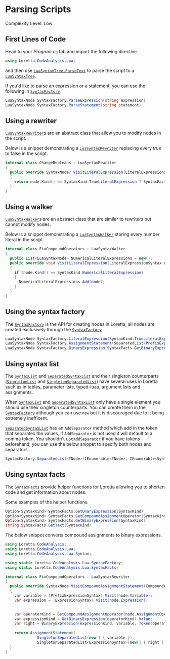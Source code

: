 # Parsing Scripts
Complexity Level: Low

## First Lines of Code
Head to your *Program.cs* tab and import the following directive.
```cs
using Loretta.CodeAnalysis.Lua;
```
and then use [`LuaSyntaxTree.ParseText`](xref:Loretta.CodeAnalysis.Lua.LuaSyntaxTree.ParseText*) to parse the script to a [`LuaSyntaxTree`](xref:Loretta.CodeAnalysis.Lua.LuaSyntaxTree*).

If you'd like to parse an expression or a statement, you can use the following in [`SyntaxFactory`](xref:Loretta.CodeAnalysis.Lua.SyntaxFactory*)
```cs
LuaSyntaxNode SyntaxFactory.ParseExpression(string expression)
LuaSyntaxNode SyntaxFactory.ParseStatement(string statement)
```

## Using a rewriter
[`LuaSyntaxRewriter`](xref:Loretta.CodeAnalysis.Lua.LuaSyntaxRewriter*)s are an abstract class that allow you to modify nodes in the script. 

Below is a snippet demonstrating a [`LuaSyntaxRewriter`](xref:Loretta.CodeAnalysis.Lua.LuaSyntaxRewriter*) replacing every true to false in the script.
```cs
internal class ChangeBooleans : LuaSyntaxRewriter 
{
  public override SyntaxNode? VisitLiteralExpression(LiteralExpressionSyntax node)
  {
    return node.Kind() == SyntaxKind.TrueLiteralExpression ? SyntaxFactory.LiteralExpression(SyntaxKind.FalseLiteralExpression) : base.VisitLiteralExpression(node);
  }
}
```

## Using a walker
[`LuaSyntaxWalker`](xref:Loretta.CodeAnalysis.Lua.LuaSyntaxWalker*)s are an abstract class that are similar to rewriters but cannot modify nodes. 

Below is a snippet demonstrating a [`LuaSyntaxWalker`](xref:Loretta.CodeAnalysis.Lua.LuaSyntaxWalker*) storing every number literal in the script
```cs
internal class FixCompoundOperators : LuaSyntaxWalker
{
  public List<LuaSyntaxNode> NumericalLiteralExpressions = new();
  public override void VisitLiteralExpression(LiteralExpressionSyntax node)
  {
    if (node.Kind() == SyntaxKind.NumericalLiteralExpression)
    {
      NumericalLiteralExpressions.Add(node);
    }
  }
}
```

## Using the syntax factory
The [`SyntaxFactory`](xref:Loretta.CodeAnalysis.Lua.SyntaxFactory*) is the API for creating nodes in Loretta, all nodes are created exclusively through the [`SyntaxFactory`](xref:Loretta.CodeAnalysis.Lua.SyntaxFactory*)

```cs
LuaSyntaxNode SyntaxFactory.LiteralExpression(SyntaxKind.TrueLiteralExpression)
LuaSyntaxNode SyntaxFactory.AssignmentStatement(SeparatedList<PrefixExpressionSyntax>, SeparatedList<ExpressionSyntax>)
LuaSyntaxNode SyntaxFactory.BinaryExpression(SyntaxFacts.GetBinaryExpression(Keyword).Value, Left, Token(Keyword), Right)
```

## Using syntax list
The [`SyntaxList`](xref:Loretta.CodeAnalysis.SyntaxList*) and [`SeparatedSyntaxList`](xref:Loretta.CodeAnalysis.SeparatedSyntaxList*) and their singleton counterparts ([`SingletonList`](xref:Loretta.CodeAnalysis.SingletonList*) and [`SingletonSeparatedList`](xref:Loretta.CodeAnalysis.SingletonSeparatedList*)) have several uses in Loretta such as in tables, parameter lists, typed-luau, argument lists and assignments.

When [`SyntaxList`](xref:Loretta.CodeAnalysis.SyntaxList*) and [`SeparatedSyntaxList`](xref:Loretta.CodeAnalysis.SeparatedSyntaxList*) only have a single element you should use their singleton counterparts. You can create them in the [`SyntaxFactory`](xref:Loretta.CodeAnalysis.Lua.SyntaxFactory*) although you can use ``new`` but it is discouraged due to it being extremely inefficent.

[`SeparatedSyntaxList`](xref:Loretta.CodeAnalysis.SeparatedSyntaxList*) has an ``AddSeparator`` method which add in the token that separates the values, if ``AddSeparator`` is not used it will default to a comma token. You shouldn't use``AddSeparator`` if you have tokens beforehand, you can use the below snippet to specify both nodes and separators
```cs
SyntaxFactory.SeparatedList<TNode>(IEnumerable<TNode>, IEnumerable<SyntaxToken>)
```

## Using syntax facts
The [`SyntaxFacts`](xref:Loretta.CodeAnalysis.Lua.SyntaxFacts*) provide helper functions for Loretta allowing you to shorten code and get information about nodes.

Some examples of the helper functions.
```cs
Option<SyntaxKind> SyntaxFacts.GetUnaryExpression(SyntaxKind)
Option<SyntaxKind> SyntaxFacts.GetCompoundAssignmentOperator(SyntaxKind)
Option<SyntaxKind> SyntaxFacts.GetBinaryExpression(SyntaxKind)
string SyntaxFacts.GetText(SyntaxKind)
```
The below snippet converts compound assignments to binary expressions.
```cs
using Loretta.CodeAnalysis;
using Loretta.CodeAnalysis.Lua;
using Loretta.CodeAnalysis.Lua.Syntax;

using static Loretta.CodeAnalysis.Lua.SyntaxFactory;
using static Loretta.CodeAnalysis.Lua.SyntaxFacts;

internal class FixCompoundOperators : LuaSyntaxRewriter
{
  public override SyntaxNode VisitCompoundAssignmentStatement(CompoundAssignmentStatementSyntax node)
  {
    var variable = (PrefixExpressionSyntax) Visit(node.Variable);
    var expression = (ExpressionSyntax) Visit(node.Expression);

            
    var operatorKind = GetCompoundAssignmentOperator(node.AssignmentOperatorToken.Kind()).Value;
    var expressionKind = GetBinaryExpression(operatorKind).Value;
    var right = BinaryExpression(expressionKind, variable, Token(operatorKind), expression);
    
    return AssignmentStatement(
              SingletonSeparatedList(new[] { variable }),
              SingletonSeparatedList<ExpressionSyntax>(new[] { right }));
  }
}
```
